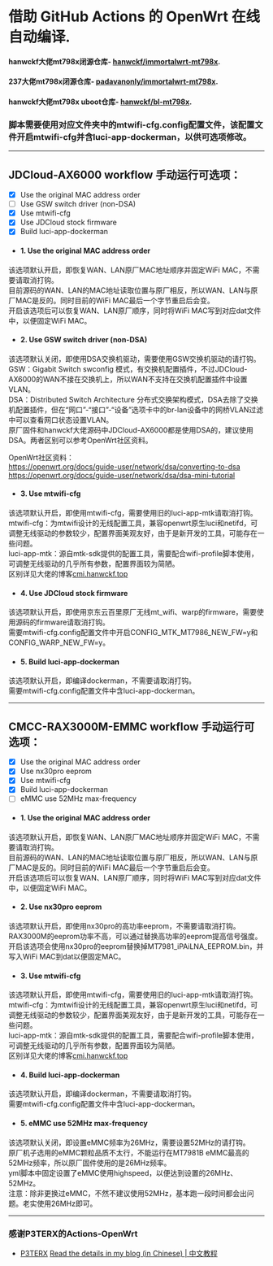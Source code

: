 # 借助 GitHub Actions 的 OpenWrt 在线自动编译.

#### hanwckf大佬mt798x闭源仓库- [hanwckf/immortalwrt-mt798x](https://github.com/hanwckf/immortalwrt-mt798x).

#### 237大佬mt798x闭源仓库- [padavanonly/immortalwrt-mt798x](https://github.com/padavanonly/immortalwrt-mt798x).

#### hanwckf大佬mt798x uboot仓库- [hanwckf/bl-mt798x](https://github.com/hanwckf/bl-mt798x).


### 脚本需要使用对应文件夹中的mtwifi-cfg.config配置文件，该配置文件开启mtwifi-cfg并含luci-app-dockerman，以供可选项修改。
---
## JDCloud-AX6000 workflow 手动运行可选项：
- [x] Use the original MAC address order
- [ ] Use GSW switch driver (non-DSA)
- [x] Use mtwifi-cfg
- [x] Use JDCloud stock firmware
- [x] Build luci-app-dockerman

- #### 1. Use the original MAC address order
该选项默认开启，即恢复WAN、LAN原厂MAC地址顺序并固定WiFi MAC，不需要请取消打钩。  
目前源码的WAN、LAN的MAC地址读取位置与原厂相反，所以WAN、LAN与原厂MAC是反的。同时目前的WiFi MAC最后一个字节重启后会变。  
开启该选项后可以恢复WAN、LAN原厂顺序，同时将WiFi MAC写到对应dat文件中，以便固定WiFi MAC。

- #### 2. Use GSW switch driver (non-DSA)
该选项默认关闭，即使用DSA交换机驱动，需要使用GSW交换机驱动的请打钩。  
GSW：Gigabit Switch swconfig 模式，有交换机配置插件，不过JDCloud-AX6000的WAN不接在交换机上，所以WAN不支持在交换机配置插件中设置VLAN。  
DSA：Distributed Switch Architecture 分布式交换架构模式，DSA去除了交换机配置插件，但在“网口”-“接口”-“设备”选项卡中的br-lan设备中的网桥VLAN过滤中可以查看网口状态设置VLAN。  
原厂固件和hanwckf大佬源码中JDCloud-AX6000都是使用DSA的，建议使用DSA。两者区别可以参考OpenWrt社区资料。  

OpenWrt社区资料：  
https://openwrt.org/docs/guide-user/network/dsa/converting-to-dsa  
https://openwrt.org/docs/guide-user/network/dsa/dsa-mini-tutorial  

- #### 3. Use mtwifi-cfg
该选项默认开启，即使用mtwifi-cfg，需要使用旧的luci-app-mtk请取消打钩。  
mtwifi-cfg：为mtwifi设计的无线配置工具，兼容openwrt原生luci和netifd，可调整无线驱动的参数较少，配置界面美观友好，由于是新开发的工具，可能存在一些问题。  
luci-app-mtk：源自mtk-sdk提供的配置工具，需要配合wifi-profile脚本使用，可调整无线驱动的几乎所有参数，配置界面较为简陋。  
区别详见大佬的博客[cmi.hanwckf.top](https://cmi.hanwckf.top/p/immortalwrt-mt798x/#mtwifi%E6%97%A0%E7%BA%BF%E9%85%8D%E7%BD%AE%E5%B7%A5%E5%85%B7%E8%AF%B4%E6%98%8E)

- #### 4. Use JDCloud stock firmware
该选项默认开启，即使用京东云百里原厂无线mt_wifi、warp的firmware，需要使用源码的firmware请取消打钩。  
需要mtwifi-cfg.config配置文件中开启CONFIG_MTK_MT7986_NEW_FW=y和CONFIG_WARP_NEW_FW=y。  

- #### 5. Build luci-app-dockerman
该选项默认开启，即编译dockerman，不需要请取消打钩。  
需要mtwifi-cfg.config配置文件中含luci-app-dockerman。

---
## CMCC-RAX3000M-EMMC workflow 手动运行可选项：
- [x] Use the original MAC address order
- [x] Use nx30pro eeprom
- [x] Use mtwifi-cfg
- [x] Build luci-app-dockerman
- [ ] eMMC use 52MHz max-frequency

- #### 1. Use the original MAC address order
该选项默认开启，即恢复WAN、LAN原厂MAC地址顺序并固定WiFi MAC，不需要请取消打钩。  
目前源码的WAN、LAN的MAC地址读取位置与原厂相反，所以WAN、LAN与原厂MAC是反的。同时目前的WiFi MAC最后一个字节重启后会变。  
开启该选项后可以恢复WAN、LAN原厂顺序，同时将WiFi MAC写到对应dat文件中，以便固定WiFi MAC。

- #### 2. Use nx30pro eeprom
该选项默认开启，即使用nx30pro的高功率eeprom，不需要请取消打钩。  
RAX3000M的eeprom功率不高，可以通过替换高功率的eeprom提高信号强度。  
开启该选项会使用nx30pro的eeprom替换掉MT7981_iPAiLNA_EEPROM.bin，并写入WiFi MAC到dat以便固定MAC。

- #### 3. Use mtwifi-cfg
该选项默认开启，即使用mtwifi-cfg，需要使用旧的luci-app-mtk请取消打钩。  
mtwifi-cfg：为mtwifi设计的无线配置工具，兼容openwrt原生luci和netifd，可调整无线驱动的参数较少，配置界面美观友好，由于是新开发的工具，可能存在一些问题。  
luci-app-mtk：源自mtk-sdk提供的配置工具，需要配合wifi-profile脚本使用，可调整无线驱动的几乎所有参数，配置界面较为简陋。  
区别详见大佬的博客[cmi.hanwckf.top](https://cmi.hanwckf.top/p/immortalwrt-mt798x/#mtwifi%E6%97%A0%E7%BA%BF%E9%85%8D%E7%BD%AE%E5%B7%A5%E5%85%B7%E8%AF%B4%E6%98%8E)

- #### 4. Build luci-app-dockerman
该选项默认开启，即编译dockerman，不需要请取消打钩。  
需要mtwifi-cfg.config配置文件中含luci-app-dockerman。


- #### 5. eMMC use 52MHz max-frequency
该选项默认关闭，即设置eMMC频率为26MHz，需要设置52MHz的请打钩。  
原厂机子选用的eMMC颗粒品质不太行，不能运行在MT7981B eMMC最高的52MHz频率，所以原厂固件使用的是26MHz频率。  
yml脚本中固定设置了eMMC使用highspeed，以便达到设置的26MHz、52MHz。  
注意：除非更换过eMMC，不然不建议使用52MHz，基本跑一段时间都会出问题。老实使用26MHz即可。

---
### 感谢P3TERX的Actions-OpenWrt
- [P3TERX](https://github.com/P3TERX/Actions-OpenWrt)
[Read the details in my blog (in Chinese) | 中文教程](https://p3terx.com/archives/build-openwrt-with-github-actions.html)
